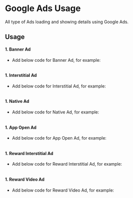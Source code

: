 # Google Ads Usage

All type of Ads loading and showing details using Google Ads.

## Usage

#### 1. Banner Ad

- Add below code for Banner Ad, for example:

```kotlin

```

#### 1. Interstitial Ad

- Add below code for Interstitial Ad, for example:

```kotlin

```

#### 1. Native Ad

- Add below code for Native Ad, for example:

```kotlin

```

#### 1. App Open Ad

- Add below code for App Open Ad, for example:

```kotlin

```

#### 1. Reward Interstitial Ad

- Add below code for Reward Interstitial Ad, for example:

```kotlin

```

#### 1. Reward Video Ad

- Add below code for Reward Video Ad, for example:

```kotlin

```